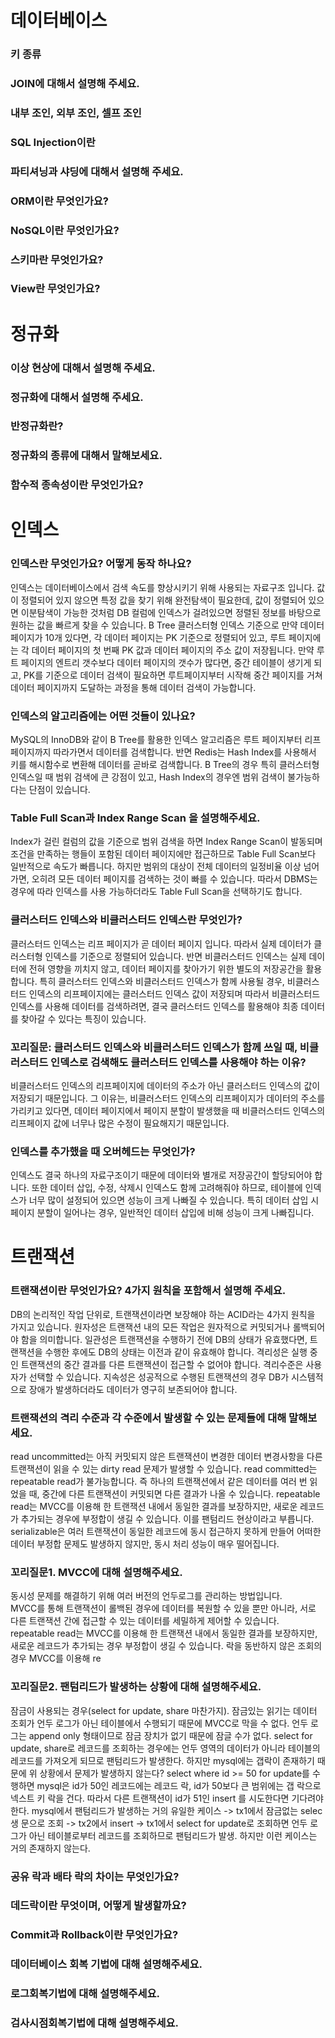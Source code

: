 # 데이터베이스
### 키 종류
### JOIN에 대해서 설명해 주세요.
### 내부 조인, 외부 조인, 셀프 조인
### SQL Injection이란
### 파티셔닝과 샤딩에 대해서 설명해 주세요.
### ORM이란 무엇인가요?
### NoSQL이란 무엇인가요?
### 스키마란 무엇인가요?
### View란 무엇인가요?

# 정규화
### 이상 현상에 대해서 설명해 주세요.
### 정규화에 대해서 설명해 주세요.
### 반정규화란?
### 정규화의 종류에 대해서 말해보세요.
### 함수적 종속성이란 무엇인가요?

# 인덱스
### 인덱스란 무엇인가요? 어떻게 동작 하나요?
인덱스는 데이터베이스에서 검색 속도를 향상시키기 위해 사용되는 자료구조 입니다.
값이 정렬되어 있지 않으면 특정 값을 찾기 위해 완전탐색이 필요한데, 값이 정렬되어 있으면 이분탐색이 가능한 것처럼 
DB 컬럼에 인덱스가 걸려있으면 정렬된 정보를 바탕으로 원하는 값을 빠르게 찾을 수 있습니다.
B Tree 클러스터형 인덱스 기준으로 만약 데이터 페이지가 10개 있다면, 각 데이터 페이지는 PK 기준으로 정렬되어 있고,
루트 페이지에는 각 데이터 페이지의 첫 번째 PK 값과 데이터 페이지의 주소 값이 저장됩니다.
만약 루트 페이지의 엔트리 갯수보다 데이터 페이지의 갯수가 많다면, 중간 테이블이 생기게 되고,
PK를 기준으로 데이터 검색이 필요하면 루트페이지부터 시작해 중간 페이지를 거쳐 데이터 페이지까지 도달하는 과정을 통해 데이터 검색이 가능합니다.

### 인덱스의 알고리즘에는 어떤 것들이 있나요?
MySQL의 InnoDB와 같이 B Tree를 활용한 인덱스 알고리즘은 루트 페이지부터 리프페이지까지 따라가면서 데이터를 검색합니다.
반면 Redis는 Hash Index를 사용해서 키를 해시함수로 변환해 데이터를 곧바로 검색합니다.
B Tree의 경우 특히 클러스터형 인덱스일 때 범위 검색에 큰 강점이 있고, Hash Index의 경우엔 범위 검색이 불가능하다는 단점이 있습니다.

### Table Full Scan과 Index Range Scan 을 설명해주세요.
Index가 걸린 컬럼의 값을 기준으로 범위 검색을 하면 Index Range Scan이 발동되며 조건을 만족하는 행들이 포함된
데이터 페이지에만 접근하므로 Table Full Scan보다 일반적으로 속도가 빠릅니다.
하지만 범위의 대상이 전체 데이터의 일정비율 이상 넘어가면, 오히려 모든 데이터 페이지를 검색하는 것이 빠를 수 있습니다.
따라서 DBMS는 경우에 따라 인덱스를 사용 가능하더라도 Table Full Scan을 선택하기도 합니다.

### 클러스터드 인덱스와 비클러스터드 인덱스란 무엇인가?
클러스터드 인덱스는 리프 페이지가 곧 데이터 페이지 입니다. 따라서 실제 데이터가 클러스터형 인덱스를 기준으로 정렬되어 있습니다.
반면 비클러스터드 인덱스는 실제 데이터에 전혀 영향을 끼치지 않고, 데이터 페이지를 찾아가기 위한 별도의 저장공간을 활용합니다.
특히 클러스터드 인덱스와 비클러스터드 인덱스가 함께 사용될 경우, 비클러스터드 인덱스의 리프페이지에는 클러스터드 인덱스 값이 저장되며
따라서 비클러스터드 인덱스를 사용해 데이터를 검색하려면, 결국 클러스터드 인덱스를 활용해야 최종 데이터를 찾아갈 수 있다는 특징이 있습니다.

### 꼬리질문: 클러스터드 인덱스와 비클러스터드 인덱스가 함께 쓰일 때, 비클러스터드 인덱스로 검색해도 클러스터드 인덱스를 사용해야 하는 이유?
비클러스터드 인덱스의 리프페이지에 데이터의 주소가 아닌 클러스터드 인덱스의 값이 저장되기 때문입니다.
그 이유는, 비클러스터드 인덱스의 리프페이지가 데이터의 주소를 가리키고 있다면, 데이터 페이지에서 페이지 분할이 발생했을 때
비클러스터드 인덱스의 리프페이지 값에 너무나 많은 수정이 필요해지기 때문입니다.

### 인덱스를 추가했을 때 오버헤드는 무엇인가?
인덱스도 결국 하나의 자료구조이기 때문에 데이터와 별개로 저장공간이 할당되어야 합니다.
또한 데이터 삽입, 수정, 삭제시 인덱스도 함께 고려해줘야 하므로, 테이블에 인덱스가 너무 많이 설정되어 있으면 성능이 크게 나빠질 수 있습니다.
특히 데이터 삽입 시 페이지 분할이 일어나는 경우, 일반적인 데이터 삽입에 비해 성능이 크게 나빠집니다.


# 트랜잭션
### 트랜잭션이란 무엇인가요? 4가지 원칙을 포함해서 설명해 주세요.
DB의 논리적인 작업 단위로, 트랜잭션이라면 보장해야 하는 ACID라는 4가지 원칙을 가지고 있습니다. 
원자성은 트랜잭션 내의 모든 작업은 원자적으로 커밋되거나 롤백되어야 함을 의미합니다.
일관성은 트랜잭션을 수행하기 전에 DB의 상태가 유효했다면, 트랜잭션을 수행한 후에도 DB의 상태는 이전과 같이 유효해야 합니다.
격리성은 실행 중인 트랜잭션의 중간 결과를 다른 트랜잭션이 접근할 수 없어야 합니다. 격리수준은 사용자가 선택할 수 있습니다.
지속성은 성공적으로 수행된 트랜잭션의 경우 DB가 시스템적으로 장애가 발생하더라도 데이터가 영구히 보존되어야 합니다. 

### 트랜잭션의 격리 수준과 각 수준에서 발생할 수 있는 문제들에 대해 말해보세요.
read uncommitted는 아직 커밋되지 않은 트랜잭션이 변경한 데이터 변경사항을 다른 트랜잭션이 읽을 수 있는 dirty read 문제가 발생할 수 있습니다.
read committed는 repeatable read가 불가능합니다. 즉 하나의 트랜잭션에서 같은 데이터를 여러 번 읽었을 때, 중간에 다른 트랜잭션이 커밋되면 다른 결과가 나올 수 있습니다.
repeatable read는 MVCC를 이용해 한 트랜잭션 내에서 동일한 결과를 보장하지만, 새로운 레코드가 추가되는 경우에 부정합이 생길 수 있습니다. 이를 팬텀리드 현상이라고 부릅니다.
serializable은 여러 트랜잭션이 동일한 레코드에 동시 접근하지 못하게 만들어 어떠한 데이터 부정합 문제도 발생하지 않지만, 동시 처리 성능이 매우 떨어집니다.

### 꼬리질문1. MVCC에 대해 설명해주세요.
동시성 문제를 해결하기 위해 여러 버전의 언두로그를 관리하는 방법입니다.  
MVCC를 통해 트랜잭션이 롤백된 경우에 데이터를 복원할 수 있을 뿐만 아니라, 서로 다른 트랜잭션 간에 접근할 수 있는 데이터를 세밀하게 제어할 수 있습니다.
repeatable read는 MVCC를 이용해 한 트랜잭션 내에서 동일한 결과를 보장하지만, 새로운 레코드가 추가되는 경우 부정합이 생길 수 있습니다.
락을 동반하지 않은 조회의 경우 MVCC를 이용해 re

### 꼬리질문2. 팬텀리드가 발생하는 상황에 대해 설명해주세요.
잠금이 사용되는 경우(select for update, share 마찬가지). 잠금있는 읽기는 데이터 조회가 언두 로그가 아닌 테이블에서 수행되기 때문에 MVCC로 막을 수 없다.
언두 로그는 append only 형태이므로 잠금 장치가 없기 때문에 잠글 수가 없다.
select for update, share로 레코드를 조회하는 경우에는 언두 영역의 데이터가 아니라 테이블의 레코드를 가져오게 되므로 팬텀리드가 발생한다.
하지만 mysql에는 갭락이 존재하기 때문에 위 상황에서 문제가 발생하지 않는다?
select where id >= 50 for update를 수행하면 mysql은 id가 50인 레코드에는 레코드 락, id가 50보다 큰 범위에는 갭 락으로 넥스트 키 락을 건다.
따라서 다른 트랜잭션이 id가 51인 insert 를 시도한다면 기다려야 한다.
mysql에서 팬텀리드가 발생하는 거의 유일한 케이스 -> tx1에서 잠금없는 selec생 문으로 조회 -> tx2에서 insert -> tx1에서 select for update로 조회하면
언두 로그가 아닌 테이블로부터 레코드를 조회하므로 팬텀리드가 발생. 하지만 이런 케이스는 거의 존재하지 않는다.

### 공유 락과 배타 락의 차이는 무엇인가요?
### 데드락이란 무엇이며, 어떻게 발생할까요?
### Commit과 Rollback이란 무엇인가요?
### 데이터베이스 회복 기법에 대해 설명해주세요.

### 로그회복기법에 대해 설명해주세요.
### 검사시점회복기법에 대해 설명해주세요.
